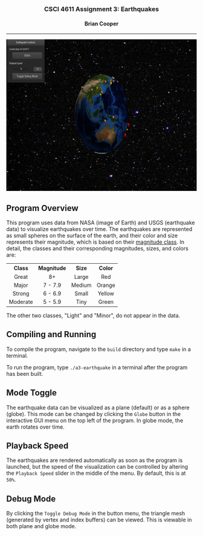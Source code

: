 <center>
<h3>CSCI 4611 Assignment 3: Earthquakes</h3>
<h4>Brian Cooper</h4>
<hr>
<img src="a3.png" width=700 height=400></img>
</center>

## Program Overview
This program uses data from NASA (image of Earth) and USGS (earthquake data) to visualize earthquakes over time. The earthquakes are represented as small spheres on the surface of the earth, and their color and size represents their magnitude, which is based on their <a href="http://www.geo.mtu.edu/UPSeis/magnitude.html">magnitude class</a>. In detail, the classes and their corresponding magnitudes, sizes, and colors are:

<table style="text-align:center">
    <th>Class</th>
    <th>Magnitude</th>
    <th>Size</th>
    <th>Color</th>
  <tr>
    <td>Great</td>
    <td>8+</td>
    <td>Large</td>
    <td>Red</td>
  </tr>
  <tr>
    <td>Major</td>
    <td>7 - 7.9</td>
    <td>Medium</td>
    <td>Orange</td>
  </tr>
  <tr>
    <td>Strong</td>
    <td>6 - 6.9</td>
    <td>Small</td>
    <td>Yellow</td>
  </tr>
  <tr>
    <td>Moderate</td>
    <td>5 - 5.9</td>
    <td>Tiny</td>
    <td>Green</td>
  </tr>
</table>

The other two classes, "Light" and "Minor", do not appear in the data.

## Compiling and Running
To compile the program, navigate to the `build` directory and type `make` in a terminal.

To run the program, type `./a3-earthquake` in a terminal after the program has been built.

## Mode Toggle
The earthquake data can be visualized as a plane (default) or as a sphere (globe). This mode can be changed by clicking the `Globe` button in the interactive GUI menu on the top left of the program. In globe mode, the earth rotates over time.

## Playback Speed
The earthquakes are rendered automatically as soon as the program is launched, but the speed of the visualization can be controlled by altering the `Playback Speed` slider in the middle of the menu. By default, this is at `50%`.

## Debug Mode
By clicking the `Toggle Debug Mode` in the button menu, the triangle mesh (generated by vertex and index buffers) can be viewed. This is viewable in both plane and globe mode.
